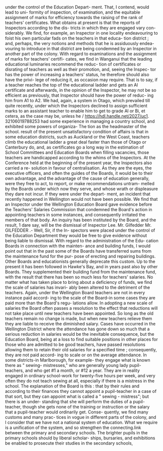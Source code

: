 under the control of the Education Depart- ment. That, I contend, would lead to uni- formity of inspection, of examination, and the equitable assignment of marks for efficiency towards the raising of the rank of teachers' certificates. What obtains at present is that the reports of Inspectors according to the dis- tricts in which they are engaged vary con- siderably. We find, for example, an Inspector in one locality endeavouring to foist his own particular fads on the teachers in that educa- tion district ; and, perhaps, the very notions and methods that he is assiduously endea- vouring to introduce in that district are being condemned by an Inspector in another part of the colony. With regard to examinations and the assignment of marks for teachers' certifi- cates, we find in Wanganui that the leading educational luminaries recommend the reduc- tion of certificates or disrating of teachers as well as their promotion, and, seeing the Inspec- tor has the power of increasing a teachers' status, he therefore should also have the privi- lege of reducing it, as occasion may require. That is to say, if a teacher reaches the top of the educational ladder and gets an Al certificate and afterwards, in the opinion of the Inspector, he may not be so efficient as previously, that Inspector should have the power of reduc- ing him from A1 to A2. We had, again, a system in Otago, which prevailed till quite recently, under which the Inspectors declined to assign sufficient marks to an assistant teacher to enable him to get to grade Al or Bi, et cetera, as the case may be, unless he / https://hdl.handle.net/2027/uc1. 32106019788253 had some experience in managing a country school, and exhibited some powers of organiza- The tion as the headmaster of the school. result of the present unsatisfactory condition of affairs is that in some education districts, such as Auckland or the West Coast, teachers climb the educational ladder a great deal faster than those of Otago or Canterbury do, and, as certificates go a long way in the estimation of School Committees and Education Boards when filling vacancies, those teachers are handicapped according to the whims of the Inspectors. At the Conference held at the beginning of the present year, the Inspectors also carried a re- solution in favour of centralisation. As they are the eyes, the executive officers, and often the guides of the Boards, it would be to their own advantage, and the advantage of the cause of education generally, were they free to act, to report, or make recommendations untram- melled by the Boards under which now they serve, and whose wrath or displeasure they dare not incur. If they were under the depart- ment, an incident that recently happened in Wellington would not have been possible. We find that an Inspector under the Wellington Education Board gave evidence before the Teachers' Salaries Commission that condemned the Board's action in appointing teachers in some instances, and consequently irritated the members of that body. An inquiry has been instituted by the Board, and the result, 1 dare say, will be the dismissal of Inspector Lee. Mr. Gilfedder Mr. GILFEDDER .- Well, Sir, if the In- spectors were placed under the control of the Education Department they would be free to give evidence without being liable to dismissal. With regard to the administration of the Edu- cation Boards in connection with the mainten- ance and building funds, I would point out that in the past some of the Boards have transferred sums from the maintenance fund for the pur- pose of erecting and repairing buildings. Other Boards and educationists generally deprecate this custom. Up to the present it has been followed in Hawke's Bay, and in years past also by other Boards. They supplemented their building fund from the maintenance fund, with the result that there has been so much less for teachers' salaries. No matter what has taken place to bring about a deficiency of funds, we find the scale of salaries has invari- ably been altered to the detriment of the teachers. Again, under the Wellington Board teachers are not in every instance paid accord- ing to the scale of the Board-in some cases they are paid more than the Board's regu- lations allow. In adopting a new scale of salaries the Board often passes a resolution to the effect that reductions will not take place until new teachers have been appointed. So long as the old teachers remain no change is made, but when new teachers relieve them they are liable to receive the diminished salary. Cases have occurred in the Wellington District where the attendance has gone down so much that a serious reduction in salaries would be the inevitable consequence, but the Education Board, being at a loss to find suitable positions in other places for those who are admitted to be good teachers, have passed resolutions allowing them to retain their old salaries for a specified time ; consequently, they are not paid accord- ing to scale or on the average attendance. In some districts-in Marlborough, for example- they engage what is known there as " sewing- mistresses," who are generally young lady pupil-teachers, and who get #1 a month, or #12 a year. They are in reality engaged in ordinary school-work for twenty-five hours per week, and very often they do not teach sewing at all, especially if there is a mistress in the school. The explanation of the Board is this : that by their rules and according to their finances they cannot appoint a pupil-teacher in a case of that sort, but they can appoint what is called a " sewing - mistress"; but there is an under- standing that she will perform the duties of a pupil-teacher, though she gets none of the training or instruction or the salary that a pupil-teacher would ordinarily get. Conse- quently, we find many customs and many prac- tices in vogue in different parts of the colony, and I consider that we have not a national system of education. What we require is a unification of the system, and so strengthen the connecting.link between the primary and secondary schools. The brighter pupils in the primary schools should by liberal scholar- ships, bursaries, and exhibitions be enabled to prosecute their studies in the secondary schools, 